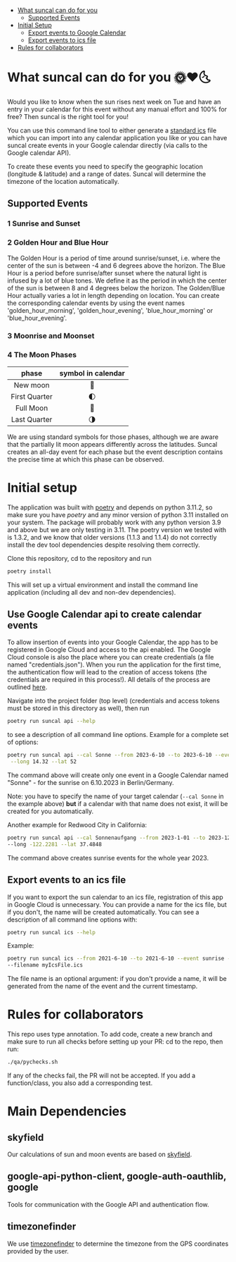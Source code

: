 - [What suncal can do for you](https://github.com/rotkehlxen/suncal#what-does-suncal-do-%EF%B8%8F)
  - [Supported Events](https://github.com/rotkehlxen/suncal#supported-events)
- [Initial Setup](https://github.com/rotkehlxen/suncal#initial-setup)
  - [Export events to Google Calendar](https://github.com/rotkehlxen/suncal#use-google-calendar-api-to-create-calendar-events)
  - [Export events to ics file](https://github.com/rotkehlxen/suncal#export-events-to-an-ics-file)
- [Rules for collaborators](https://github.com/rotkehlxen/suncal#rules-for-collaborators)


# What suncal can do for you 🌞❤️🌜
Would you like to know when the sun rises next week on Tue and have an entry in your calendar for this event without any 
manual effort and 100% for free? Then suncal is the right tool for you!

You can use this command line tool to either generate a 
[standard ics](https://datatracker.ietf.org/doc/html/rfc5545#page-102) file which you can import into any calendar
application you like or you can have suncal create events in your Google calendar directly (via calls to the Google
calendar API).

To create these events you need to specify the geographic location (longitude & latitude) and a range of dates. 
Suncal will determine the timezone of the location automatically.

## Supported Events

### 1 Sunrise and Sunset
### 2 Golden Hour and Blue Hour

The Golden Hour is a period of time around sunrise/sunset, i.e. where the center of the sun is between -4 and 6 degrees 
above the horizon. The Blue Hour is a period before sunrise/after sunset where the natural light is infused by a lot of 
blue tones. We define it as the period in which the center of the sun is between 8 and 4 degrees below the horizon. 
The Golden/Blue Hour actually varies a lot in length depending on location. You can create the corresponding calendar 
events by using the event names 'golden_hour_morning', 'golden_hour_evening', 'blue_hour_morning' or 'blue_hour_evening'. 

### 3 Moonrise and Moonset
### 4 The Moon Phases

|     phase     | symbol in calendar |
|:-------------:|:------------------:|
|   New moon    |         🌚         |
| First Quarter |         🌓         |
|   Full Moon   |         🌝         |
| Last Quarter  |         🌗         |

We are using standard symbols for those phases, although we are aware that the partially lit moon appears 
differently across the latitudes. Suncal creates an all-day event for each phase but the event description contains the 
precise time at which this phase can be observed.

# Initial setup

The application was built with [poetry](https://python-poetry.org/) and depends on python 3.11.2, so make sure you have 
*poetry* and any minor version of python 3.11 installed on your system. The package will probably work with any python 
version 3.9 and above but we are only testing in 3.11. The poetry version we tested with is 1.3.2, and we know that 
older versions (1.1.3 and 1.1.4) do not correctly install the dev tool dependencies despite resolving them correctly. 

Clone this repository, cd to the repository and run

```bash
poetry install
```
This will set up a virtual environment and install the command line application 
(including all dev and non-dev dependencies).

## Use Google Calendar api to create calendar events

To allow insertion of events into your Google Calendar, the app has to be registered in Google Cloud and access to the
api enabled. The Google Cloud console is also the place where you can create credentials (a file named "credentials.json").
When you run the application for the first time, the authentication flow will lead to the creation of access tokens (the
credentials are required in this process!). All details of the process are outlined 
[here](https://developers.google.com/calendar/quickstart/python). 

Navigate into the project folder (top level) (credentials and access tokens must be stored in this directory as well),
then run

```bash
poetry run suncal api --help
```

to see a description of all command line options.
Example for a complete set of options:

```bash
poetry run suncal api --cal Sonne --from 2023-6-10 --to 2023-6-10 --event sunrise \
 --long 14.32 --lat 52
```
The command above will create only one event in a Google Calendar named "Sonne" - for the sunrise on 6.10.2023 in 
Berlin/Germany.

Note: you have to specify the name of your target calendar (`--cal Sonne` in the example above) **but** if a calendar 
with that name does not exist, it will be created for you automatically.

Another example for Redwood City in California:

```bash
poetry run suncal api --cal Sonnenaufgang --from 2023-1-01 --to 2023-12-31 --event sunrise \ 
--long -122.2281 --lat 37.4848
```
The command above creates sunrise events for the whole year 2023.

## Export events to an ics file

If you want to export the sun calendar to an ics file, registration of this app in Google Cloud is unnecessary.
You can provide a name for the ics file, but if you don't, the name will be created automatically. You can see a
description of all command line options with:

```bash
poetry run suncal ics --help
```

Example:

```bash
poetry run suncal ics --from 2021-6-10 --to 2021-6-10 --event sunrise --long 14.32 --lat 52 \ 
--filename myIcsFile.ics
```

The file name is an optional argument: if you don't provide a name, it will be generated from the name of the event and
the current timestamp. 

# Rules for collaborators

This repo uses type annotation. To add code, 
create a new branch and make sure to run all checks before setting up your PR: cd to the repo, then run:

```bash
./qa/pychecks.sh
```

If any of the checks fail, the PR will not be accepted. If you add a function/class, you also add a corresponding test.

# Main Dependencies

## skyfield
Our calculations of sun and moon events are based on [skyfield](https://rhodesmill.org/skyfield/).

## google-api-python-client, google-auth-oauthlib, google
Tools for communication with the Google API and authentication flow.

## timezonefinder
We use [timezonefinder](https://github.com/jannikmi/timezonefinder) to determine the timezone from the GPS coordinates
provided by the user.
